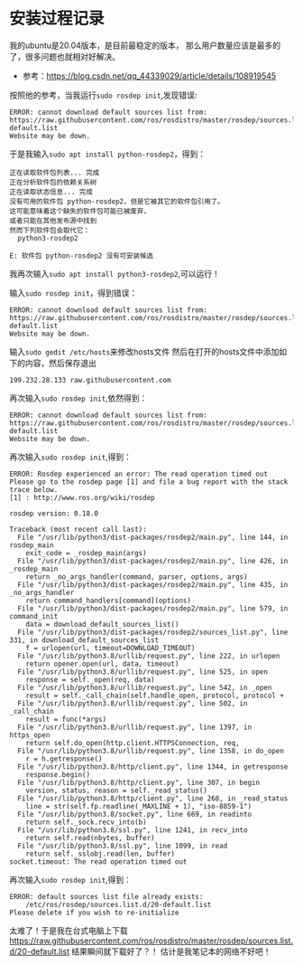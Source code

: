 # 安装过程记录
我的ubuntu是20.04版本，是目前最稳定的版本，
那么用户数量应该是最多的了，很多问题也就相对好解决。
- 参考：https://blog.csdn.net/qq_44339029/article/details/108919545

按照他的参考，当我运行``sudo rosdep init``,发现错误:
```shell
ERROR: cannot download default sources list from:
https://raw.githubusercontent.com/ros/rosdistro/master/rosdep/sources.list.d/20-default.list
Website may be down.
```
于是我输入``sudo apt install python-rosdep2``，得到：
```shell
正在读取软件包列表... 完成
正在分析软件包的依赖关系树       
正在读取状态信息... 完成       
没有可用的软件包 python-rosdep2，但是它被其它的软件包引用了。
这可能意味着这个缺失的软件包可能已被废弃，
或者只能在其他发布源中找到
然而下列软件包会取代它：
  python3-rosdep2

E: 软件包 python-rosdep2 没有可安装候选
```
我再次输入``sudo apt install python3-rosdep2``,可以运行！

输入``sudo rosdep init``，得到错误：
```shell
ERROR: cannot download default sources list from:
https://raw.githubusercontent.com/ros/rosdistro/master/rosdep/sources.list.d/20-default.list
Website may be down.
```
输入``sudo gedit /etc/hosts``来修改hosts文件
然后在打开的hosts文件中添加如下的内容，然后保存退出
```
199.232.28.133 raw.githubusercontent.com
```
再次输入``sudo rosdep init``,依然得到：
```shell
ERROR: cannot download default sources list from:
https://raw.githubusercontent.com/ros/rosdistro/master/rosdep/sources.list.d/20-default.list
Website may be down.
```
再次输入``sudo rosdep init``,得到：
```shell
ERROR: Rosdep experienced an error: The read operation timed out
Please go to the rosdep page [1] and file a bug report with the stack trace below.
[1] : http://www.ros.org/wiki/rosdep

rosdep version: 0.18.0

Traceback (most recent call last):
  File "/usr/lib/python3/dist-packages/rosdep2/main.py", line 144, in rosdep_main
    exit_code = _rosdep_main(args)
  File "/usr/lib/python3/dist-packages/rosdep2/main.py", line 426, in _rosdep_main
    return _no_args_handler(command, parser, options, args)
  File "/usr/lib/python3/dist-packages/rosdep2/main.py", line 435, in _no_args_handler
    return command_handlers[command](options)
  File "/usr/lib/python3/dist-packages/rosdep2/main.py", line 579, in command_init
    data = download_default_sources_list()
  File "/usr/lib/python3/dist-packages/rosdep2/sources_list.py", line 331, in download_default_sources_list
    f = urlopen(url, timeout=DOWNLOAD_TIMEOUT)
  File "/usr/lib/python3.8/urllib/request.py", line 222, in urlopen
    return opener.open(url, data, timeout)
  File "/usr/lib/python3.8/urllib/request.py", line 525, in open
    response = self._open(req, data)
  File "/usr/lib/python3.8/urllib/request.py", line 542, in _open
    result = self._call_chain(self.handle_open, protocol, protocol +
  File "/usr/lib/python3.8/urllib/request.py", line 502, in _call_chain
    result = func(*args)
  File "/usr/lib/python3.8/urllib/request.py", line 1397, in https_open
    return self.do_open(http.client.HTTPSConnection, req,
  File "/usr/lib/python3.8/urllib/request.py", line 1358, in do_open
    r = h.getresponse()
  File "/usr/lib/python3.8/http/client.py", line 1344, in getresponse
    response.begin()
  File "/usr/lib/python3.8/http/client.py", line 307, in begin
    version, status, reason = self._read_status()
  File "/usr/lib/python3.8/http/client.py", line 268, in _read_status
    line = str(self.fp.readline(_MAXLINE + 1), "iso-8859-1")
  File "/usr/lib/python3.8/socket.py", line 669, in readinto
    return self._sock.recv_into(b)
  File "/usr/lib/python3.8/ssl.py", line 1241, in recv_into
    return self.read(nbytes, buffer)
  File "/usr/lib/python3.8/ssl.py", line 1099, in read
    return self._sslobj.read(len, buffer)
socket.timeout: The read operation timed out
```
再次输入``sudo rosdep init``,得到：
```
ERROR: default sources list file already exists:
	/etc/ros/rosdep/sources.list.d/20-default.list
Please delete if you wish to re-initialize
```
太难了！于是我在台式电脑上下载
https://raw.githubusercontent.com/ros/rosdistro/master/rosdep/sources.list.d/20-default.list
结果瞬间就下载好了？！
估计是我笔记本的网络不好吧！
